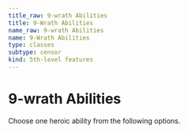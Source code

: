 ```yaml
---
title_raw: 9-wrath Abilities
title: 9-Wrath Abilities
name_raw: 9-wrath Abilities
name: 9-Wrath Abilities
type: classes
subtype: censor
kind: 5th-level features
---
```


# 9-wrath Abilities

Choose one heroic ability from the following options.
